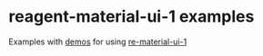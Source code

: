 # reagent-material-ui-1 examples
Examples with [demos](http://109.74.201.239:3000/) for using [re-material-ui-1](https://github.com/m-arch/re-material-ui-1)
